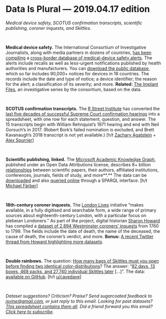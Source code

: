 Data Is Plural — 2019.04.17 edition
===================================

*Medical device safety, SCOTUS confirmation transcripts, scientific publishing, coroner inquests, and Skittles.*

&nbsp;

**Medical device safety.** The International Consortium of Investigative Journalists, along with media partners in dozens of countries, [has been compiling](https://www.icij.org/investigations/implant-files/about-the-implant-files-investigation/) a [cross-border database of medical-device safety alerts](https://medicaldevices.icij.org/). The alerts include recalls as well as less-urgent notifications published by health authorities and manufacturers. You can [download the public database](https://medicaldevices.icij.org/p/download), which so far includes 90,000+ notices for devices in 18 countries. The records include the date and type of notice; a device identifier; the reason for the alert; a classification of its severity; and more. **Related:** [The Implant Files](https://www.icij.org/investigations/implant-files/), an investigative series by the consortium, based on the data.

&nbsp;

**SCOTUS confirmation transcripts.** The [R Street Institute](https://www.rstreet.org/about-r-street/) has converted the [last five decades of successful Supreme Court confirmation hearings](https://www.rstreet.org/2019/04/04/supreme-court-confirmation-hearing-transcripts-as-data/) into a spreadsheet, with one row for each statement, question, and answer. The 15 transcripts begin with William Rehnquist’s 1971 hearing and end with Neil Gorsuch’s in 2017. (Robert Bork’s failed nomination is excluded, and Brett Kavanaugh’s 2018 transcript is not yet available.) [h/t [Zachary Agatstein](https://twitter.com/callonzach/status/1113880923609673728) + [Alex Spurrier](https://twitter.com/alspur/status/1114155897146814466)]

&nbsp;

**Scientific publishing, linked.** The [Microsoft Academic Knowledge Graph](http://ma-graph.org/), published under an Open Data Attributions license, describes 8+ billion [relationships](http://ma-graph.org/schema-linked-dataset-descriptions/) between scientific papers, their authors, affiliated institutions, conferences, journals, fields of study, and more**.** The data can be [downloaded](http://ma-graph.org/rdf-dumps/) and also [queried online](http://ma-graph.org/sparql-endpoint/) through a SPARQL interface. [h/t [Michael Färber](https://github.com/awesomedata/apd-core/commit/43e18bcf425c3d5c837957c959b3ef5cb04688f8)]

&nbsp;

**18th-century coroner inquests.** The [London Lives](https://www.londonlives.org/static/Project.jsp) initiative “makes available, in a fully digitised and searchable form, a wide range of primary sources about eighteenth-century London, with a particular focus on plebeian Londoners.” As part of the project, digital historian [Sharon Howard](http://sharonhoward.org/) has compiled a [dataset of 2,894 Westminster coroners’ inquests](https://github.com/sharonhoward/londonlives/tree/master/coroners_inquests) from 1760 to 1799. The fields include the date of death, the name of the deceased, the cause of death, the coroner’s verdict, and more. **Bonus:** [A recent Twitter thread from Howard highlighting more datasets](https://twitter.com/sharon_howard/status/1117430102088921088).

&nbsp;

**Double rainbows.** The question: [How many bags of Skittles must you open before finding two identical color-distributions](https://possiblywrong.wordpress.com/2019/01/09/identical-packs-of-skittles/)? The answer: “[82 days, 13 boxes, 468 packs, and 27,740 individual Skittles later](https://possiblywrong.wordpress.com/2019/04/06/follow-up-i-found-two-identical-packs-of-skittles-among-468-packs-with-a-total-of-27740-skittles/) [...]”. The data: [available on GitHub](https://github.com/possibly-wrong/skittles). [h/t [u/cavedave](https://www.reddit.com/r/datasets/comments/bau3fy/dataset_of_skittles_pack_color_counts_with_a_pair/)]

&nbsp;

*Dataset suggestions? Criticism? Praise? Send sugarcoated feedback to <jsvine@gmail.com>, or just reply to this email. Looking for past datasets? [This spreadsheet contains them all](https://docs.google.com/spreadsheets/d/1wZhPLMCHKJvwOkP4juclhjFgqIY8fQFMemwKL2c64vk). Did a friend forward you this email? [Click here to subscribe](https://tinyletter.com/data-is-plural).*